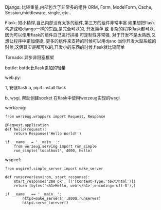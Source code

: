 Django:
比较重量,内部包含了非常多的组件
ORM, Form, ModelForm, Cache, Session,middleware, single, etc..

Flask: 
短小精悍,自己内部没有太多的组件,第三方的组件非常丰富
如果想把flask构造成和django一样的东西,是完全可以的,
开发简单 或 复杂的程序flask都可以, 因为可以使用flask的组件自己进行拼接
可定制性非常强, 对于开发不是太熟悉,又想让程序中更加便捷, 更多的组件来支持的时候可以用djano
当你开发大型系统的时候,这俩其实是都可以的,开发小的东西的时候,flask就比较简单

Tornado:
异步非阻塞框架

bottle:
bottle比flask更加的轻量

web.py:



1, 安装flask
a,
pip3 install flask

b,
wsgi, 帮助创建socket
在flask中使用werzeug实现的wsgi

werkzeug:

    from werzeug.wrappers import Request, Response
    	
    @Request.application
    def hello(request):
    	return Response('Hello World!')
    
    if __name__ = '__main__':
    	from werzeug.serving import run_simple
    	run_simple('localhost', 4000, hello)

wsgiref:
	
	from wsgiref.simple_server import make_server

	def runserver(environ, start_response):
		start_response('200 ok', [('[Content-Type,'text/html')])
		return [bytes('<h1>Hello, web!</h1>',encoding='uft-8'),]

	if __name__ == '__main__':
			httpd=make_server('',8000,runserver)
			httpd.serve_forever()